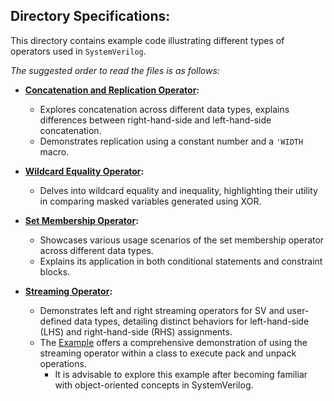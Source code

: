 ## Directory Specifications:

This directory contains example code illustrating different types of operators used in `SystemVerilog`.

*The suggested order to read the files is as follows:*

- **[Concatenation and Replication Operator](concatenation_replication.sv):**
  - Explores concatenation across different data types, explains differences between right-hand-side and left-hand-side concatenation.
  - Demonstrates replication using a constant number and a `'WIDTH` macro.

- **[Wildcard Equality Operator](wildcard_equality.sv):**
  - Delves into wildcard equality and inequality, highlighting their utility in comparing masked variables generated using XOR.

- **[Set Membership Operator](set_membership.sv):**
  - Showcases various usage scenarios of the set membership operator across different data types.
  - Explains its application in both conditional statements and constraint blocks.

- **[Streaming Operator](streaming_operator.sv):**
  - Demonstrates left and right streaming operators for SV and user-defined data types, detailing distinct behaviors for left-hand-side (LHS) and right-hand-side (RHS) assignments.
  - The [Example](pack_unpack_sample) offers a comprehensive demonstration of using the streaming operator within a class to execute pack and unpack operations.
    - It is advisable to explore this example after becoming familiar with object-oriented concepts in SystemVerilog.

